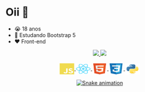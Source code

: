 
<h1>Oii 👋 </h1>

- 😭 18 anos
- 🌱 Estudando Bootstrap 5
- ❤️ Front-end

<div align="center">
  <a href="https://github.com/rafaballerini">
  <img height="190em" src="https://github-readme-stats.vercel.app/api?username=janainaacosta&show_icons=true&theme=codeSTACKr&include_all_commits=true&count_private=true"/>
  <img height="190em" src="https://github-readme-stats.vercel.app/api/top-langs/?username=janainaacosta&layout=compact&langs_count=7&theme=codeSTACKr"/>
</div>

<div style="display: inline_block" align="center"><br>
  <img align="center" alt="Img-Js" height="30" width="40" src="https://raw.githubusercontent.com/devicons/devicon/master/icons/javascript/javascript-plain.svg">
  <img align="center" alt="Img-React" height="30" width="40" src="https://raw.githubusercontent.com/devicons/devicon/master/icons/react/react-original.svg">
  <img align="center" alt="Img-HTML" height="30" width="40" src="https://raw.githubusercontent.com/devicons/devicon/master/icons/html5/html5-original.svg">
  <img align="center" alt="Img-CSS" height="30" width="40" src="https://raw.githubusercontent.com/devicons/devicon/master/icons/css3/css3-original.svg">
  <img align="center" alt="Img-Python" height="30" width="40" src="https://raw.githubusercontent.com/devicons/devicon/master/icons/python/python-original.svg">
  
 ![Snake animation](https://github.com/janainaacosta/janainaacosta/blob/output/github-contribution-grid-snake.svg)

</div>
  
